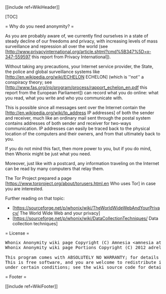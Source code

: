 <!--
Copyright:

   Whonix Anonymity wiki page Copyright (C) Amnesia <amnesia at boum dot org>
   Whonix Anonymity wiki page Portions Copyright (C) 2012 adrelanos <adrelanos at riseup dot net>
   
   This program is free software; you can redistribute it and/or modify
   it under the terms of the GNU General Public License as published by
   the Free Software Foundation; either version 3 of the License, or
   (at your option) any later version.
         
   This program is distributed in the hope that it will be useful,
   but WITHOUT ANY WARRANTY; without even the implied warranty of
   MERCHANTABILITY or FITNESS FOR A PARTICULAR PURPOSE.  See the
   GNU General Public License for more details.
      
   You should have received a copy of the GNU General Public License
   along with this program; if not, write to:

    Free Software Foundation, Inc. 
    51 Franklin St, Fifth Floor
    Boston, MA 02110-1301, USA.

On Debian GNU/Linux systems, the complete text of the GNU General Public
License can be found in the /usr/share/common-licenses' directory.

The complete text of the GNU General Public License can also be found online on gnu.org <https://www.gnu.org/licenses/gpl.html>, in Whonix virtual machine images in /usr/share/common-licenses/GPL-3 file or in Whonix wiki on <https://sourceforge.net/p/whonix/wiki/GPLv3/>.
-->

<!--
The Whonix anonymity wiki page is forked from the Tails anonymity page, from this exact source <http://git.immerda.ch/?p=amnesia.git;a=blob;f=wiki/src/doc/about/anonymity.mdwn;hb=aa3f03e017d533052d3be3781682701a9d3fa2c2>.
-->

[[include ref=WikiHeader]]

[TOC]

= Why do you need anonymity? =

As you are probably aware of, we currently find ourselves in a state of steady decline of our freedoms and privacy, with increasing levels of mass surveillance and repression all over the world (see [http://www.privacyinternational.org/article.shtml?cmd%5B347%5D=x-347-559597 this report from Privacy International]).

Without taking any precautions, your Internet service provider, the State, the police and global surveillance systems like [http://en.wikipedia.org/wiki/ECHELON ECHELON] (which is ''not'' a conspiracy theory; see [http://www.fas.org/irp/program/process/rapport_echelon_en.pdf this report from the European Parliament]) can record what you do online: what you read, what you write and who you communicate with.

This is possible since all messages sent over the Internet contain the [http://en.wikipedia.org/wiki/Ip_address IP addresses] of both the sender and receiver, much like an ordinary mail sent through the postal system contains addresses of both sender and receiver for two-ways communication. IP addresses can easily be traced back to the physical location of the computers and their owners, and from that ultimately back to you.

If you do not mind this fact, then more power to you, but if you do mind, then Whonix might be just what you need.

Moreover, just like with a postcard, any information traveling on the Internet can be read by many computers that relay them.

The Tor Project prepared a page [https://www.torproject.org/about/torusers.html.en Who uses Tor] in case you are interested.

Further reading on that topic:

* [https://sourceforge.net/p/whonix/wiki/TheWorldWideWebAndYourPrivacy/ The World Wide Web and your privacy]
* [https://sourceforge.net/p/whonix/wiki/DataCollectionTechniques/ Data collection techniques]

= License =

<pre>Whonix Anonymity wiki page Copyright (C) Amnesia &lt;amnesia at boum dot org&gt;
Whonix Anonymity wiki page Portions Copyright (C) 2012 adrelanos &lt;adrelanos at riseup dot net&gt;

This program comes with ABSOLUTELY NO WARRANTY; for details see the wiki source code.
This is free software, and you are welcome to redistribute it
under certain conditions; see the wiki source code for details.</pre>
= Footer =

[[include ref=WikiFooter]]

